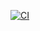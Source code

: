 [![CI](https://github.com/nataliasiutsova/Postman/actions/workflows/blank.yml/badge.svg)](https://github.com/nataliasiutsova/Postman/actions/workflows/blank.yml)
